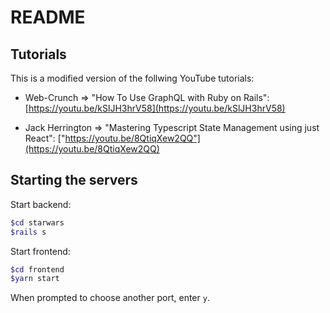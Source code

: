 # README

## Tutorials

This is a modified version of the follwing YouTube tutorials:

- Web-Crunch => "How To Use GraphQL with Ruby on Rails": [https://youtu.be/kSlJH3hrV58](https://youtu.be/kSlJH3hrV58)

- Jack Herrington => "Mastering Typescript State Management using just React": ["https://youtu.be/8QtiqXew2QQ"](https://youtu.be/8QtiqXew2QQ)

## Starting the servers

Start backend:

```bash
$cd starwars
$rails s
```

Start frontend:

```bash
$cd frontend
$yarn start
```

When prompted to choose another port, enter `y`.
